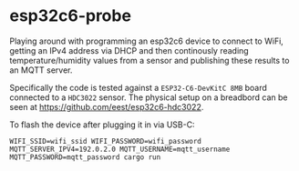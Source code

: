 # esp32c6-probe

Playing around with programming an esp32c6 device to connect to WiFi, getting
an IPv4 address via DHCP and then continously reading temperature/humidity
values from a sensor and publishing these results to an MQTT server.

Specifically the code is tested against a `ESP32-C6-DevKitC 8MB` board
connected to a `HDC3022` sensor. The physical setup on a breadbord can be seen
at https://github.com/eest/esp32c6-hdc3022.

To flash the device after plugging it in via USB-C:
```
WIFI_SSID=wifi_ssid WIFI_PASSWORD=wifi_password MQTT_SERVER_IPV4=192.0.2.0 MQTT_USERNAME=mqtt_username MQTT_PASSWORD=mqtt_password cargo run
```
